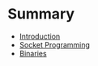 # Summary

* [Introduction](README.md)
* [Socket Programming](Socket-Programming.md)
* [Binaries](Binaries.md)


